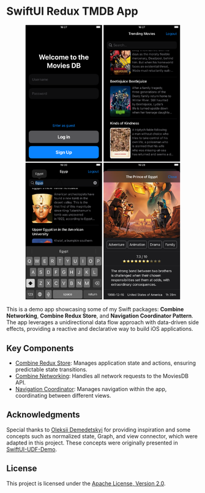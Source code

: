 # SwiftUI Redux TMDB App

<p align="center">
  <img src="https://github.com/silkodenis/swiftui-moviesdb-redux-app/blob/readme_assets/screenshots/1.png?raw=true" alt="Screenshot 1" width="200"/>
  <img src="https://github.com/silkodenis/swiftui-moviesdb-redux-app/blob/readme_assets/screenshots/2.png?raw=true" alt="Screenshot 2" width="200"/>
  <img src="https://github.com/silkodenis/swiftui-moviesdb-redux-app/blob/readme_assets/screenshots/3.png?raw=true" alt="Screenshot 3" width="200"/>
  <img src="https://github.com/silkodenis/swiftui-moviesdb-redux-app/blob/readme_assets/screenshots/4.png?raw=true" alt="Screenshot 4" width="200"/>
</p>

This is a demo app showcasing some of my Swift packages: **Combine Networking**, **Combine Redux Store**, and **Navigation Coordinator Pattern**. The app leverages a unidirectional data flow approach with data-driven side effects, providing a reactive and declarative way to build iOS applications.

## Key Components

- [Combine Redux Store](https://github.com/silkodenis/combine-redux-store): Manages application state and actions, ensuring predictable state transitions.
- [Combine Networking](https://github.com/silkodenis/swift-combine-networking): Handles all network requests to the MoviesDB API.
- [Navigation Coordinator](https://github.com/silkodenis/swiftui-navigation-coordinator): Manages navigation within the app, coordinating between different views.

## Acknowledgments

Special thanks to [Oleksii Demedetskyi](https://github.com/oleksii-demedetskyi) for providing inspiration and some concepts such as normalized state, Graph, and view connector, which were adapted in this project. These concepts were originally presented in [SwiftUI-UDF-Demo](https://github.com/oleksii-demedetskyi/SwiftUI-UDF-Demo).

## License

This project is licensed under the [Apache License, Version 2.0](LICENSE).
